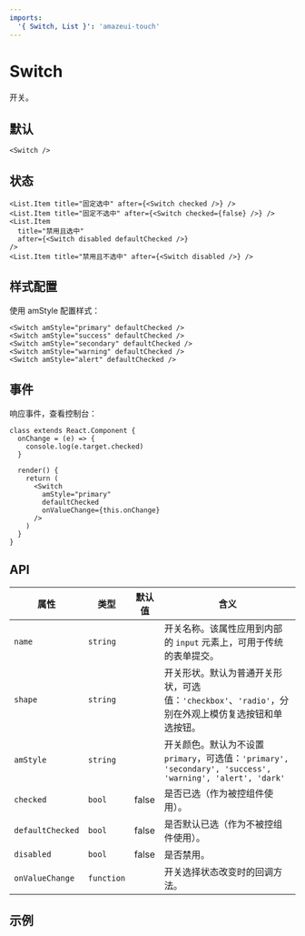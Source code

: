 ```yaml
---
imports:
  '{ Switch, List }': 'amazeui-touch'
---
```


# Switch

开关。

## 默认

```demo
<Switch />
```

## 状态

```demo
<List.Item title="固定选中" after={<Switch checked />} />
<List.Item title="固定不选中" after={<Switch checked={false} />} />
<List.Item
  title="禁用且选中"
  after={<Switch disabled defaultChecked />}
/>
<List.Item title="禁用且不选中" after={<Switch disabled />} />
```

## 样式配置

使用 amStyle 配置样式：

```demo
<Switch amStyle="primary" defaultChecked />
<Switch amStyle="success" defaultChecked />
<Switch amStyle="secondary" defaultChecked />
<Switch amStyle="warning" defaultChecked />
<Switch amStyle="alert" defaultChecked />
```

## 事件

响应事件，查看控制台：

```demo
class extends React.Component {
  onChange = (e) => {
    console.log(e.target.checked)
  }

  render() {
    return (
      <Switch 
        amStyle="primary"
        defaultChecked
        onValueChange={this.onChange}
      />
    )
  }
}
```


## API

| 属性               |  类型           | 默认值     | 含义                                      |
| -------           |  ----------     |  -------  | ------                                    |
| `name`            |  `string`       |           | 开关名称。该属性应用到内部的 `input` 元素上，可用于传统的表单提交。|
| `shape`           |  `string`       |           | 开关形状。默认为普通开关形状，可选值：`'checkbox'`、`'radio'`，分别在外观上模仿复选按钮和单选按钮。|
| `amStyle`         |  `string`       |           | 开关颜色。默认为不设置 `primary`，可选值：`'primary', 'secondary', 'success', 'warning', 'alert', 'dark'` |
| `checked`         |  `bool`         | false     | 是否已选（作为被控组件使用）。|
| `defaultChecked`  |  `bool`         | false     | 是否默认已选（作为不被控组件使用）。|
| `disabled`        |  `bool`         | false     | 是否禁用。|
| `onValueChange`   |  `function`     |           | 开关选择状态改变时的回调方法。|

## 示例
